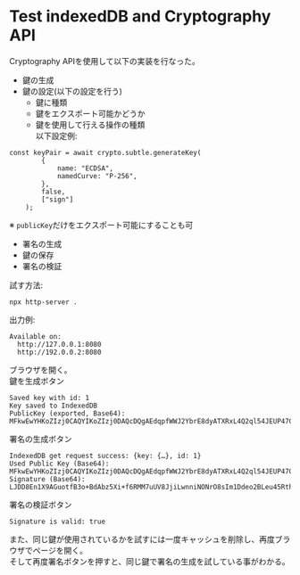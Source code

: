 # Test indexedDB and Cryptography API
Cryptography APIを使用して以下の実装を行なった。
- 鍵の生成
- 鍵の設定(以下の設定を行う)
   - 鍵に種類
   - 鍵をエクスポート可能かどうか
   - 鍵を使用して行える操作の種類  
以下設定例:
```
const keyPair = await crypto.subtle.generateKey(
        {
            name: "ECDSA",
            namedCurve: "P-256",
        },
        false,
        ["sign"]
    );
``` 
※ `publicKey`だけをエクスポート可能にすることも可
- 署名の生成
- 鍵の保存
- 署名の検証

試す方法:  
```shell
npx http-server .
```
出力例:
```
Available on:
  http://127.0.0.1:8080
  http://192.0.0.2:8080
```

ブラウザを開く。  
鍵を生成ボタン
```
Saved key with id: 1
Key saved to IndexedDB
PublicKey (exported, Base64): MFkwEwYHKoZIzj0CAQYIKoZIzj0DAQcDQgAEdqpfWWJ2YbrE8dyATXRxL4Q2ql54JEUP47018hTYnrFg5qBi75kPVIyxoH4fX1RQNC4vT5jSqWihb/YdJ8RYeA==
```
署名の生成ボタン
```
IndexedDB get request success: {key: {…}, id: 1}
Used Public Key (Base64): MFkwEwYHKoZIzj0CAQYIKoZIzj0DAQcDQgAEdqpfWWJ2YbrE8dyATXRxL4Q2ql54JEUP47018hTYnrFg5qBi75kPVIyxoH4fX1RQNC4vT5jSqWihb/YdJ8RYeA==
Signature (Base64): LJDD8En1X9AGuotfB3o+BdAbz5Xi+f6RMM7uUV8JjiLwnniNONrO8sIm1Ddeo2BLeu45Rths0dqH6PvscKlsNg==
```
署名の検証ボタン
```
Signature is valid: true
```

また、同じ鍵が使用されているかを試すには一度キャッシュを削除し、再度ブラウザでページを開く。  
そして再度署名ボタンを押すと、同じ鍵で署名の生成を試している事がわかる。
